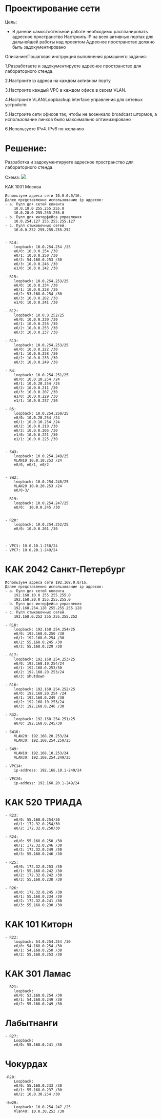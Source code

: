 # Проектирование сети
 Цель:
 - В данной самостоятельной работе необходимо распланировать адресное пространство
Настроить IP на всех активных портах для дальнейшей работы над проектом
Адресное пространство должно быть задокументировано

Описание/Пошаговая инструкция выполнения домашнего задания:

 1.Разработаете и задокументируете адресное пространство для лабораторного стенда.

 2.Настроите ip адреса на каждом активном порту

 3.Настроите каждый VPC в каждом офисе в своем VLAN.

 4.Настроите VLAN/Loopbackup interface управления для сетевых устройств

 5.Настроите сети офисов так, чтобы не возникало broadcast штормов, а использование линков было максимально оптимизировано

 6.Используете IPv4. IPv6 по желанию

# Решение:
 Разработка и задокументируете адресное пространство для лабораторного стенда.
 
  Cхема:
  ![](https://github.com/Certus25/otus_network_engineer/blob/a66f251d0eb7867c5fe27b7d3c4fb754c8a2eee4/Lab4/Topology.PNG)

 КАК 1001 Москва

    Используем адреса сети 10.0.0.0/16.
    Далее представленно использование ip адресов:
    - а. Пулл для сетей клиента
        10.0.10.0 255.255.255.0
        10.0.20.0 255.255.255.0
    - b. Пулл для интерфейса управления 
        10.0.254.127 255.255.255.127
    - с. Пулл стыковочных сетей.
        10.0.0.252 255.255.255.252


    - R14:
        loopback: 10.0.254.254 /25
        e0/0: 10.0.0.254 /30
        e0/1: 10.0.0.250 /30
        e0/2: 54.168.0.253 /30
        e0/3: 10.0.0.246 /30
        e1/0: 10.0.0.242 /30

    - R15:
        loopback: 10.0.254.253/25
        e0/0: 10.0.0.234 /30
        e0/1: 10.0.0.238 /30 
        e0/2: 53.168.0.254 /30
        e0/3: 10.0.0.202 /30
        e1/0: 10.0.0.241 /30

    - R12:
        loopback: 10.0.0.252/25
        e0/0: 10.0.0.230 /30
        e0/1: 10.0.0.226 /30
        e0/2: 10.0.0.253 /30
        e0/3: 10.0.0.237 /30
 
    - R13:
        loopback: 10.0.254.253/25
        e0/0: 10.0.0.222 /30
        e0/1: 10.0.0.238 /30
        e0/2: 10.0.0.233 /30
        e0/3: 10.0.0.249 /30

    - R4:
        loopback: 10.0.254.251/25
        e0/0: 10.0.10.254 /24
        e0/1: 10.0.20.254 /24
        e0/2: 10.0.0.211 /30
        e0/3: 10.0.0.207 /30
        e1/0: 10.0.0.229 /30
        e1/1: 10.0.0.237 /30

    - R5:
        loopback: 10.0.254.250/25
        e0/0: 10.0.20.254 /24
        e0/1: 10.0.10.254 /24
        e0/2: 10.0.0.210 /30
        e0/3: 10.0.0.206 /30
        e1/0: 10.0.0.221 /30
        e1/1: 10.0.0.225 /30


    - SW3:
        loopback: 10.0.254.249/25
        VLAN10 10.0.10.253 /24
        e0/0, e0/1, e0/2
 

    - SW2:
        loopback: 10.0.254.248/25
        VLAN20 10.0.20.253 /24
        e0/0-3/

    - R19:
        loopback: 10.0.254.247/25
        e0/0:  10.0.0.245 /30


    - R20:
        loopback: 10.0.254.252/25
        e0/0: 10.0.0.201 /30



    - VPC1: 10.0.10.1-250/24
    - VPC7: 10.0.20.1-249/24



# КАК 2042 Санкт-Петербург

    Используем адреса сети 192.168.0.0/16.
    Далее представленно использование ip адресов:
    - а. Пулл для сетей клиента
        192.168.10.0 255.255.255.0
        192.168.20.0 255.255.255.0
    - b. Пулл для интерфейса управления 
        192.168.254.128 255.255.255.128
    - с. Пулл стыковочных сетей.
        192.168.0.252 255.255.255.252

    - R18: 
        loopback: 192.168.254.254/25
        e0/0: 192.168.0.250 /30
        e0/1: 192.168.0.254 /30
        e0/2: 55.168.0.245 /30
        e0/3: 55.168.0.229 /30

    - R17: 
        loopback: 192.168.254.253/25
        e0/0: 192.168.10.254/24
        e0/1: 192.168.0.253/30
        e0/2: 192.168.20.253/24
        e0/3: shutdown

    - R16: 
        loopback: 192.168.254.252/25
        e0/0: 192.168.20.254 /24
        e0/1: 192.168.0.249 /30
        e0/2: 192.168.10.253/24
        e0/3: 192.168.0.246 /30

    - R32: 
        loopback: 192.168.254.251/25
        e0/0: 192.168.0.245/30

    - SW10: 
        VLAN20: 192.168.20.253/24
        VLAN30: 192.168.254.250/25

    - SW9:
        VLAN10: 192.168.10.253/24
        VLAN30: 192.168.254.249/25

    - VPC14: 
        ip-address: 192.168.10.1-249/24

    - VPC20: 
        ip-addess: 192.168.20.1-249/24



# КАК 520 ТРИАДА

    - R23:
        e0/0: 55.168.0.254/30
        e0/1: 172.32.0.254/30
        e0/2: 172.32.0.250/30

    - R24:
        e0/0: 55.168.0.250 /30
        e0/1: 172.32.0.246 /30
        e0/2: 172.32.0.249 /30
        e0/3: 55.168.0.246 /30

    - R25:
        e0/0: 172.32.0.253 /30
        e0/1: 55.168.0.242 /30
        e0/2: 172.32.0.242 /30
        e0/3: 55.168.0.238 /30

    - R26:
        e0/0: 172.32.0.245 /30
        e0/1: 55.168.0.234 /30
        e0/2: 172.32.0.241 /30
        e0/3: 55.168.0.230 /30

# КАК 101 Киторн

    - R22:  
        loopback: 54.0.254.254 /30
        e0/0: 54.168.0.254 /30
        e0/1: 54.168.0.250 /30
        e0/2: 55.168.0.253 /30

# КАК 301 Ламас

    - R21: 
        loopback:
        e0/0: 53.168.0.254 /30
        e0/1: 54.168.0.249 /30
        e0/2: 55.168.0.249 /30

# Лабытнанги
    - R27:
        Loopback:
        e0/0: 55.168.0.241 /30

# Чокурдах
    -R28:
        Loopback:
        e0/0: 55.168.0.233 /30
        e0/1: 55.168.0.237 /30
        e0/2: 10.0.30.254 /30

    -Sw29:
        Loopback: 10.0.254.247 /25
        Vlan40: 10.0.30.253 /30    



